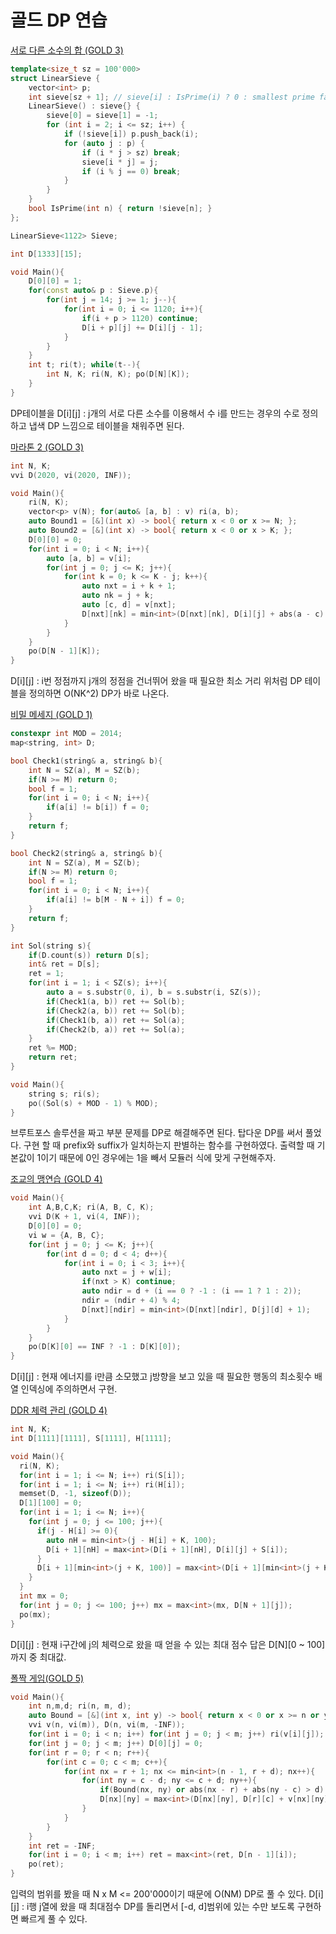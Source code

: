 # 골드 DP 연습

[서로 다른 소수의 합 (GOLD 3)](https://www.acmicpc.net/problem/3908)

```cpp
template<size_t sz = 100'000>
struct LinearSieve {
	vector<int> p;
	int sieve[sz + 1]; // sieve[i] : IsPrime(i) ? 0 : smallest prime factor
	LinearSieve() : sieve{} {
		sieve[0] = sieve[1] = -1;
		for (int i = 2; i <= sz; i++) {
			if (!sieve[i]) p.push_back(i);
			for (auto j : p) {
				if (i * j > sz) break;
				sieve[i * j] = j;
				if (i % j == 0) break;
			}
		}
	}
	bool IsPrime(int n) { return !sieve[n]; }
};

LinearSieve<1122> Sieve;

int D[1333][15];

void Main(){
	D[0][0] = 1;
	for(const auto& p : Sieve.p){
		for(int j = 14; j >= 1; j--){
			for(int i = 0; i <= 1120; i++){
				if(i + p > 1120) continue;
				D[i + p][j] += D[i][j - 1];
			}
		}
	}
	int t; ri(t); while(t--){
		int N, K; ri(N, K); po(D[N][K]);
	}
}
```

DP테이블을 D[i][j] : j개의 서로 다른 소수를 이용해서 수 i를 만드는 경우의 수로 정의하고 냅색 DP 느낌으로 테이블을 채워주면 된다.

[마라톤 2 (GOLD 3)](https://www.acmicpc.net/problem/10653)

```cpp
int N, K;
vvi D(2020, vi(2020, INF));

void Main(){
	ri(N, K);
	vector<p> v(N); for(auto& [a, b] : v) ri(a, b);
	auto Bound1 = [&](int x) -> bool{ return x < 0 or x >= N; };
	auto Bound2 = [&](int x) -> bool{ return x < 0 or x > K; };
	D[0][0] = 0;
	for(int i = 0; i < N; i++){
		auto [a, b] = v[i];
		for(int j = 0; j <= K; j++){
			for(int k = 0; k <= K - j; k++){
				auto nxt = i + k + 1;
				auto nk = j + k;
				auto [c, d] = v[nxt];
				D[nxt][nk] = min<int>(D[nxt][nk], D[i][j] + abs(a - c) + abs(b - d));
			}
		}
	}
	po(D[N - 1][K]);
}
```

D[i][j] : i번 정점까지 j개의 정점을 건너뛰어 왔을 때 필요한 최소 거리
위처럼 DP 테이블을 정의하면 O(NK^2) DP가 바로 나온다.

[비밀 메세지 (GOLD 1)](https://www.acmicpc.net/problem/9992)

```cpp
constexpr int MOD = 2014;
map<string, int> D;

bool Check1(string& a, string& b){
	int N = SZ(a), M = SZ(b);
	if(N >= M) return 0;
	bool f = 1;
	for(int i = 0; i < N; i++){
		if(a[i] != b[i]) f = 0;
	}
	return f;
}

bool Check2(string& a, string& b){
	int N = SZ(a), M = SZ(b);
	if(N >= M) return 0;
	bool f = 1;
	for(int i = 0; i < N; i++){
		if(a[i] != b[M - N + i]) f = 0;
	}
	return f;
}

int Sol(string s){
	if(D.count(s)) return D[s];
	int& ret = D[s];
	ret = 1;
	for(int i = 1; i < SZ(s); i++){
		auto a = s.substr(0, i), b = s.substr(i, SZ(s));
		if(Check1(a, b)) ret += Sol(b);
		if(Check2(a, b)) ret += Sol(b);
		if(Check1(b, a)) ret += Sol(a);
		if(Check2(b, a)) ret += Sol(a);
	}
	ret %= MOD;
	return ret;
}

void Main(){
	string s; ri(s);
	po((Sol(s) + MOD - 1) % MOD);
}
```

브루트포스 솔루션을 짜고 부분 문제를 DP로 해결해주면 된다.
탑다운 DP를 써서 풀었다.
구현 할 때 prefix와 suffix가 일치하는지 판별하는 함수를 구현하였다.
출력할 때 기본값이 1이기 때문에 0인 경우에는 1을 빼서 모듈러 식에 맞게 구현해주자.

[조교의 맹연습 (GOLD 4)](https://www.acmicpc.net/problem/27114)

```cpp
void Main(){
	int A,B,C,K; ri(A, B, C, K);
	vvi D(K + 1, vi(4, INF));
	D[0][0] = 0;
	vi w = {A, B, C};
	for(int j = 0; j <= K; j++){
		for(int d = 0; d < 4; d++){
			for(int i = 0; i < 3; i++){
				auto nxt = j + w[i];
				if(nxt > K) continue;
				auto ndir = d + (i == 0 ? -1 : (i == 1 ? 1 : 2));
				ndir = (ndir + 4) % 4;
				D[nxt][ndir] = min<int>(D[nxt][ndir], D[j][d] + 1);
			}
		}
	}
	po(D[K][0] == INF ? -1 : D[K][0]);
}
```

D[i][j] : 현재 에너지를 i만큼 소모했고 j방향을 보고 있을 때 필요한 행동의 최소횟수
배열 인덱싱에 주의하면서 구현.

[DDR 체력 관리 (GOLD 4)](https://www.acmicpc.net/problem/29756)

```cpp
int N, K;
int D[1111][1111], S[1111], H[1111];

void Main(){
  ri(N, K);
  for(int i = 1; i <= N; i++) ri(S[i]);
  for(int i = 1; i <= N; i++) ri(H[i]);
  memset(D, -1, sizeof(D));
  D[1][100] = 0;
  for(int i = 1; i <= N; i++){
    for(int j = 0; j <= 100; j++){
      if(j - H[i] >= 0){
        auto nH = min<int>(j - H[i] + K, 100);
        D[i + 1][nH] = max<int>(D[i + 1][nH], D[i][j] + S[i]);
      }
      D[i + 1][min<int>(j + K, 100)] = max<int>(D[i + 1][min<int>(j + K, 100)], D[i][j]);
    }
  }
  int mx = 0;
  for(int j = 0; j <= 100; j++) mx = max<int>(mx, D[N + 1][j]);
  po(mx);
}
```

D[i][j] : 현재 i구간에 j의 체력으로 왔을 때 얻을 수 있는 최대 점수
답은 D[N][0 ~ 100]까지 중 최대값.

[폴짝 게임(GOLD 5)](https://www.acmicpc.net/problem/17498)

```cpp
void Main(){
    int n,m,d; ri(n, m, d);
    auto Bound = [&](int x, int y) -> bool{ return x < 0 or x >= n or y < 0 or y >= m; };
    vvi v(n, vi(m)), D(n, vi(m, -INF));
    for(int i = 0; i < n; i++) for(int j = 0; j < m; j++) ri(v[i][j]);
    for(int j = 0; j < m; j++) D[0][j] = 0;
    for(int r = 0; r < n; r++){
        for(int c = 0; c < m; c++){
            for(int nx = r + 1; nx <= min<int>(n - 1, r + d); nx++){
                for(int ny = c - d; ny <= c + d; ny++){
                    if(Bound(nx, ny) or abs(nx - r) + abs(ny - c) > d) continue;
                    D[nx][ny] = max<int>(D[nx][ny], D[r][c] + v[nx][ny] * v[r][c]);
                }
            }
        }
    }
    int ret = -INF;
    for(int i = 0; i < m; i++) ret = max<int>(ret, D[n - 1][i]);
    po(ret);
}
```

입력의 범위를 봤을 때 N x M <= 200'000이기 때문에 O(NM) DP로 풀 수 있다.
D[i][j] : i행 j열에 왔을 때 최대점수
DP를 돌리면서 [-d, d]범위에 있는 수만 보도록 구현하면 빠르게 풀 수 있다.
